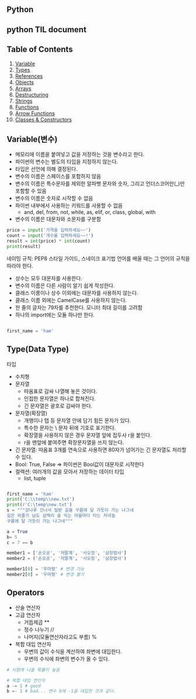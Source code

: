 Python
---

## python TIL  document

## Table of Contents

  1. [Variable](#Variable)
  1. [Types](#types)
  1. [References](#references)
  1. [Objects](#objects)
  1. [Arrays](#arrays)
  1. [Destructuring](#destructuring)
  1. [Strings](#strings)
  1. [Functions](#functions)
  1. [Arrow Functions](#arrow-functions)
  1. [Classes & Constructors](#classes--constructors)


## Variable(변수)
- 메모리에 이름을 붙여넣고 값을 저장하는 것을 변수라고 한다. 
- 파이썬의 변수는 별도의 타입을 지정하지 않는다.
- 타입은 선언에 의해 결정된다.
- 변수의 이름은 스페이스를 포함하지 않음
- 변수의 이름은 특수문자를 제외한 알파벳 문자와 숫자, 그리고 언더스코어만(_)만 포함할 수 있음
- 변수의 이름은 숫자로 시작할 수 없음
- 파이썬 내부에서 사용하는 키워드를 사용할 수 없음 
	- and, del, from, not, while, as, elif, or, class, global, with
- 변수의 이름은 대문자와 소문자를 구분함

```python
price = input('가격을 입력하세요~~')
count = input('개수를 입력하세요~~!')
result = int(price) * int(count)
print(result)

```
네이밍 규칙: PEP8 스타일 가이드, 스네이크 표기법
언어를 배울 때는 그 언어의 규칙을 따라야 한다.
- 상수는 모두 대문자를 사용한다.
- 변수의 이름은 다른 사람이 알기 쉽게 작성한다.
- 클래스 이릉이나 상수 이외에는 대문자를 사용하지 않는다. 
- 클래스 이름 외에는 CamelCase를 사용하지 않는다. 
- 한 줄의 글자는 79자를 추천한다. 모니터 최대 길이를 고려함
- 하나의 import에는 모듈 하나만 한다. 

```python

first_name = 'ham'


```



## Type(Data Type)

타입
- 수치형
- 문자열
	- 따옴표로 감싸 나열해 놓은 것이다.
	- 인접한 문자열은 하나로 합쳐진다.
	- 긴 문자열은 괄호로 감싸야 한다.
- 문자열(확장열) 
	- 개행이나 탭 등 문자열 안에 담기 힘든 문자가 있다.
	- 특수한 문자는 \ 문자 뒤에 기호로 표기한다.
	- 확장열을 사용하지 않은 경우 문자열 앞에 접두사  r을 붙인다.
	- r을 맨앞에 붙여주면 확장문자열을 쓰지 않는다.
- 긴 문자열: 따옴표 3개를 연속으로 사용하면 80자가 넘어가는 긴 문자열도 처리할 수 있다.  
- Bool: True, False => 파이썬은 Bool값이 대문자로 시작한다
- 컬렉션: 여러개의 값을 모아서 저장하는 데이터 타입
	- list, tuple

```python

first_name = 'ham'
print('C:\\temp\\new.txt')
print(r'C:\temp\new.txt')
s = """강나루 건너서 밀받 길을 구름에 달 가듯이 가는 나그네
길은 외줄기 남도 삼백리 술 익는 마을마다 타는 저녁놀
구름에 달 가듯이 가는 나그네"""

a = True
b= 5
c = 7 == b

member1 = ['손오공', '저팔계', '사오정', '삼장법사']
member2 = ('손오공', '저팔계', '사오정', '삼장법사') 

member1[0] = '우마왕' # 변경 가능
member2[0] = '우마왕' # 변경 불가

```

## Operators


- 산술 연산자
- 고급 연산자 
	- 거듭제곱 **
	- 정수 나누기 //
	- 나머지(모듈연산자라고도 부름) %
- 복합 대입 연산자
	- 우변의 값이 수식을 계산하여 좌변에 대입한다.
	- 우변의 수식에 좌변의 변수가 올 수 있다.


```python
# 시험에 나올 확률이 높음

# 복합 대입 연산자
a -= 1 # good
b =- 1 # bad... 변수 b에 -1을 대입한 것과 같다.


```




